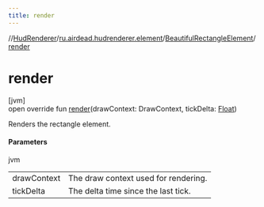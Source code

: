```yaml
---
title: render
---
```

//[HudRenderer](../../../index.html)/[ru.airdead.hudrenderer.element](../index.html)/[BeautifulRectangleElement](index.html)/[render](render.html)



# render



[jvm]\
open override fun [render](render.html)(drawContext: DrawContext, tickDelta: [Float](https://kotlinlang.org/api/latest/jvm/stdlib/kotlin/-float/index.html))



Renders the rectangle element.



#### Parameters


jvm

| | |
|---|---|
| drawContext | The draw context used for rendering. |
| tickDelta | The delta time since the last tick. |




